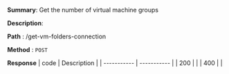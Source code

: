 **Summary**: Get the number of virtual machine groups

**Description**:

**Path** : /get-vm-folders-connection

**Method** : `POST`

**Response**
| code      | Description |
| ----------- | ----------- |
|  200   |       |
|  400   |       |

